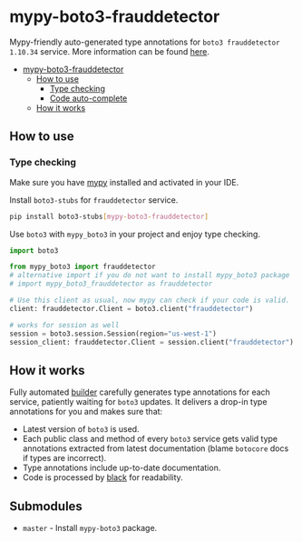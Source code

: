 # mypy-boto3-frauddetector

Mypy-friendly auto-generated type annotations for `boto3 frauddetector 1.10.34` service.
More information can be found [here](https://github.com/vemel/mypy_boto3).

- [mypy-boto3-frauddetector](#mypy-boto3-frauddetector)
  - [How to use](#how-to-use)
    - [Type checking](#type-checking)
    - [Code auto-complete](#code-auto-complete)
  - [How it works](#how-it-works)

## How to use

### Type checking

Make sure you have [mypy](https://github.com/python/mypy) installed and activated in your IDE.

Install `boto3-stubs` for `frauddetector` service.

```bash
pip install boto3-stubs[mypy-boto3-frauddetector]
```

Use `boto3` with `mypy_boto3` in your project and enjoy type checking.

```python
import boto3

from mypy_boto3 import frauddetector
# alternative import if you do not want to install mypy_boto3 package
# import mypy_boto3_frauddetector as frauddetector

# Use this client as usual, now mypy can check if your code is valid.
client: frauddetector.Client = boto3.client("frauddetector")

# works for session as well
session = boto3.session.Session(region="us-west-1")
session_client: frauddetector.Client = session.client("frauddetector")

```

## How it works

Fully automated [builder](https://github.com/vemel/mypy_boto3) carefully generates
type annotations for each service, patiently waiting for `boto3` updates. It delivers
a drop-in type annotations for you and makes sure that:

- Latest version of `boto3` is used.
- Each public class and method of every `boto3` service gets valid type annotations
  extracted from latest documentation (blame `botocore` docs if types are incorrect).
- Type annotations include up-to-date documentation.
- Code is processed by [black](https://github.com/psf/black) for readability.

## Submodules

- `master` - Install `mypy-boto3` package.